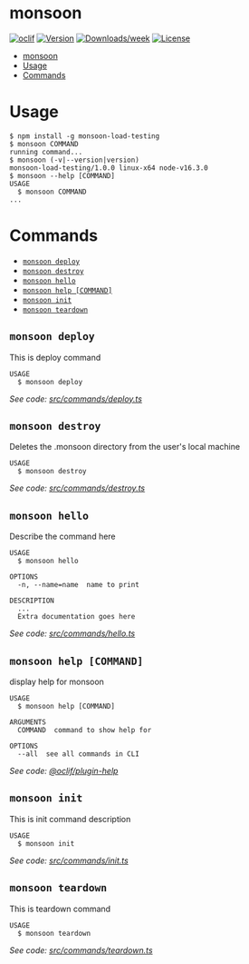 # monsoon

[![oclif](https://img.shields.io/badge/cli-oclif-brightgreen.svg)](https://oclif.io)
[![Version](https://img.shields.io/npm/v/monsoon.svg)](https://npmjs.org/package/monsoon)
[![Downloads/week](https://img.shields.io/npm/dw/monsoon.svg)](https://npmjs.org/package/monsoon)
[![License](https://img.shields.io/npm/l/monsoon.svg)](https://github.com/minhphanhvu/monsoon/blob/master/package.json)

<!-- toc -->
* [monsoon](#monsoon)
* [Usage](#usage)
* [Commands](#commands)
<!-- tocstop -->

# Usage

<!-- usage -->
```sh-session
$ npm install -g monsoon-load-testing
$ monsoon COMMAND
running command...
$ monsoon (-v|--version|version)
monsoon-load-testing/1.0.0 linux-x64 node-v16.3.0
$ monsoon --help [COMMAND]
USAGE
  $ monsoon COMMAND
...
```
<!-- usagestop -->

# Commands

<!-- commands -->
* [`monsoon deploy`](#monsoon-deploy)
* [`monsoon destroy`](#monsoon-destroy)
* [`monsoon hello`](#monsoon-hello)
* [`monsoon help [COMMAND]`](#monsoon-help-command)
* [`monsoon init`](#monsoon-init)
* [`monsoon teardown`](#monsoon-teardown)

## `monsoon deploy`

This is deploy command

```
USAGE
  $ monsoon deploy
```

_See code: [src/commands/deploy.ts](https://github.com/monsoon-load-testing/monsoon/blob/v1.0.0/src/commands/deploy.ts)_

## `monsoon destroy`

Deletes the .monsoon directory from the user's local machine

```
USAGE
  $ monsoon destroy
```

_See code: [src/commands/destroy.ts](https://github.com/monsoon-load-testing/monsoon/blob/v1.0.0/src/commands/destroy.ts)_

## `monsoon hello`

Describe the command here

```
USAGE
  $ monsoon hello

OPTIONS
  -n, --name=name  name to print

DESCRIPTION
  ...
  Extra documentation goes here
```

_See code: [src/commands/hello.ts](https://github.com/monsoon-load-testing/monsoon/blob/v1.0.0/src/commands/hello.ts)_

## `monsoon help [COMMAND]`

display help for monsoon

```
USAGE
  $ monsoon help [COMMAND]

ARGUMENTS
  COMMAND  command to show help for

OPTIONS
  --all  see all commands in CLI
```

_See code: [@oclif/plugin-help](https://github.com/oclif/plugin-help/blob/v3.2.4/src/commands/help.ts)_

## `monsoon init`

This is init command description

```
USAGE
  $ monsoon init
```

_See code: [src/commands/init.ts](https://github.com/monsoon-load-testing/monsoon/blob/v1.0.0/src/commands/init.ts)_

## `monsoon teardown`

This is teardown command

```
USAGE
  $ monsoon teardown
```

_See code: [src/commands/teardown.ts](https://github.com/monsoon-load-testing/monsoon/blob/v1.0.0/src/commands/teardown.ts)_
<!-- commandsstop -->
